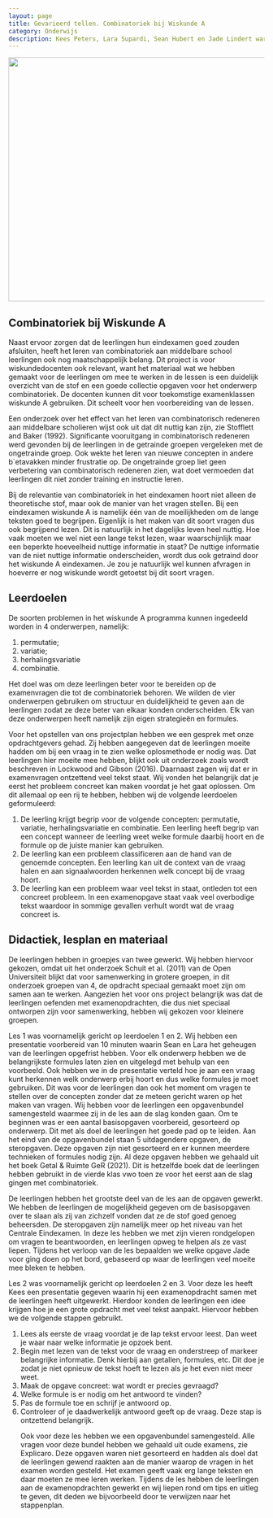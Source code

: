 ```yaml
---
layout: page
title: Gevarieerd tellen. Combinatoriek bij Wiskunde A
category: Onderwijs
description: Kees Peters, Lara Supardi, Sean Hubert en Jade Lindert waren uitgenodigd door de wiskunde docenten Marjolein Tourne en Maayke van der Kroft van het Coornhert Lyceum om examentraining te geven in de vorm van twee lessen. Deze lessen hebben ze zelf voorbereid en gegeven aan twee vwo klassen wiskunde A. Voor dit project zijn de studenten tweemaal naar het Coornhert Lyceum in Haarlem gegaan om examentraining te geven over combinatoriek aan leerlingen die in hun laatste jaar vwo zitten. Deze leerlingen maakten vorig jaar hun centraal eindexamens en het onderwerp combinatoriek was daar onderdeel van.
---
```


<html>
<p align="center">
  <img src="/Onderwijs-Communicatie/Images/Combinatorics.png" width="640" height="480">
</p>

<p></p>
<h2> Combinatoriek bij Wiskunde A</h2>

<p>Naast ervoor zorgen dat de leerlingen hun eindexamen goed zouden afsluiten, heeft het leren van combinatoriek aan middelbare school leerlingen ook nog maatschappelijk belang. Dit project is voor wiskundedocenten ook relevant, want het materiaal wat we hebben
gemaakt voor de leerlingen om mee te werken in de lessen is een duidelijk overzicht van de stof en een goede collectie opgaven voor het onderwerp combinatoriek. De docenten kunnen dit voor toekomstige examenklassen wiskunde A gebruiken. Dit scheelt voor hen
voorbereiding van de lessen. </p>

<p>Een onderzoek over het effect van het leren van combinatorisch redeneren aan middelbare scholieren wijst ook uit dat dit nuttig kan zijn, zie Stofflett and Baker (1992). Significante vooruitgang in combinatorisch redeneren werd gevonden bij de leerlingen in
de getrainde groepen vergeleken met de ongetrainde groep. Ook wekte het leren van nieuwe concepten in andere b`etavakken minder frustratie op. De ongetrainde groep liet geen verbetering van combinatorisch redeneren zien, wat doet vermoeden dat leerlingen
dit niet zonder training en instructie leren.</p>

<p> Bij de relevantie van combinatoriek in het eindexamen hoort niet alleen de theoretische stof, maar ook de manier van het vragen stellen. Bij een eindexamen wiskunde A is namelijk één van de moeilijkheden om de lange teksten goed te begrijpen. Eigenlijk
is het maken van dit soort vragen dus ook begrijpend lezen. Dit is natuurlijk in het dagelijks leven heel nuttig. Hoe vaak moeten we wel niet een lange tekst lezen, waar waarschijnlijk maar een beperkte hoeveelheid nuttige informatie in staat? De nuttige informatie van de niet nuttige informatie onderscheiden, wordt dus ook getraind door het wiskunde A eindexamen. Je zou je natuurlijk wel kunnen afvragen in hoeverre er nog wiskunde wordt getoetst bij dit soort vragen.</p>

<h2> Leerdoelen</h2>

<p>De soorten problemen in het wiskunde A programma kunnen ingedeeld worden in 4 onderwerpen, namelijk:</p>
<ol><li>permutatie;</li>
<li>variatie;</li>
<li>herhalingsvariatie</li>
<li>combinatie. </li></ol>

<p>Het doel was om deze leerlingen beter voor te bereiden op de examenvragen die tot de combinatoriek behoren. We wilden de vier onderwerpen gebruiken om structuur en duidelijkheid te geven aan de leerlingen zodat ze deze beter van elkaar konden onderscheiden.
Elk van deze onderwerpen heeft namelijk zijn eigen strategieën en formules.</p>

<p>Voor het opstellen van ons projectplan hebben we een gesprek met onze opdrachtgevers gehad. Zij hebben aangegeven dat de leerlingen moeite hadden om bij een vraag in te zien welke oplosmethode er nodig was. Dat leerlingen hier moeite mee hebben, blijkt
ook uit onderzoek zoals wordt beschreven in Lockwood and Gibson (2016). Daarnaast zagen wij dat er in examenvragen ontzettend veel tekst staat. Wij vonden het belangrijk dat je eerst het probleem concreet kan maken voordat je het gaat oplossen. Om dit allemaal op een rij te hebben, hebben wij de volgende leerdoelen geformuleerd:</p>

<ol><li>De leerling krijgt begrip voor de volgende concepten: permutatie, variatie, herhalingsvariatie
en combinatie. Een leerling heeft begrip van een concept wanneer de leerling weet welke formule daarbij
hoort en de formule op de juiste manier kan gebruiken.</li>
<li>De leerling kan een probleem classificeren aan de hand van de genoemde concepten. Een leerling kan uit de context van de vraag halen en aan signaalwoorden herkennen welk concept bij de vraag hoort. </li>
<li>De leerling kan een probleem waar veel tekst in staat, ontleden tot een concreet probleem. In een examenopgave staat vaak veel overbodige tekst waardoor in sommige gevallen verhult wordt wat de vraag concreet is.</li></ol>

<h2> Didactiek, lesplan en materiaal</h2>

<p>De leerlingen hebben in groepjes van twee gewerkt. Wij hebben hiervoor gekozen, omdat uit het onderzoek Schuit et al. (2011) van de Open Universiteit blijkt dat voor samenwerking in grotere groepen, in dit onderzoek groepen van 4, de opdracht speciaal gemaakt moet zijn om samen aan te werken. Aangezien het voor ons project belangrijk was dat de leerlingen oefenden met examenopdrachten, die dus niet speciaal ontworpen zijn voor samenwerking, hebben wij gekozen voor kleinere groepen.</p>

<p>Les 1 was voornamelijk gericht op leerdoelen 1 en 2. Wij hebben een presentatie voorbereid van 10 minuten waarin Sean en Lara het geheugen van de leerlingen opgefrist hebben. Voor elk onderwerp hebben we de belangrijkste formules laten zien en uitgelegd met behulp van een voorbeeld. Ook hebben we in de presentatie verteld hoe je aan een vraag kunt herkennen welk onderwerp erbij hoort en dus welke formules je moet gebruiken. Dit was voor de leerlingen dan ook het moment om vragen te stellen over de concepten zonder dat ze meteen gericht waren op het maken van vragen. Wij hebben voor de leerlingen een opgavenbundel samengesteld waarmee zij in de les aan de slag konden gaan. Om te beginnen was er een aantal basisopgaven voorbereid, gesorteerd op onderwerp. Dit met als doel de leerlingen het goede pad op te leiden. Aan het eind van de opgavenbundel staan 5 uitdagendere opgaven, de steropgaven. Deze opgaven zijn niet gesorteerd en er kunnen meerdere technieken of formules nodig zijn. Al deze opgaven hebben we gehaald uit het boek Getal & Ruimte GeR (2021). Dit is hetzelfde boek dat de leerlingen hebben gebruikt in de vierde klas vwo toen ze voor het eerst aan de slag gingen met combinatoriek.</p>

<p>De leerlingen hebben het grootste deel van de les aan de opgaven gewerkt. We hebben de leerlingen de mogelijkheid gegeven om de basisopgaven over te slaan als zij van zichzelf vonden dat ze de stof goed genoeg beheersden. De steropgaven zijn namelijk meer op het niveau van het Centrale Eindexamen. In deze les hebben we met zijn vieren rondgelopen om vragen te beantwoorden, en leerlingen opweg te helpen als ze vast liepen. Tijdens het verloop van de les bepaalden we welke opgave Jade voor ging doen op het bord, gebaseerd op waar de leerlingen veel moeite mee bleken te hebben. </p>

<p>Les 2 was voornamelijk gericht op leerdoelen 2 en 3. Voor deze les heeft Kees een presentatie gegeven waarin hij een examenopdracht samen met de leerlingen heeft uitgewerkt. Hierdoor konden de leerlingen een idee krijgen hoe je een grote opdracht met veel tekst aanpakt. Hiervoor hebben we de volgende stappen gebruikt. </p>

<ol>
<li>Lees als eerste de vraag voordat je de lap tekst ervoor leest. Dan weet je waar
naar welke informatie je opzoek bent.</li>

<li>Begin met lezen van de tekst voor de vraag en onderstreep of markeer belangrijke
informatie. Denk hierbij aan getallen, formules, etc. Dit doe je zodat je niet
opnieuw de tekst hoeft te lezen als je het even niet meer weet. </li>

<li>Maak de opgave concreet: wat wordt er precies gevraagd?</li>
<li>Welke formule is er nodig om het antwoord te vinden?</li>
<li>Pas de formule toe en schrijf je antwoord op.</li>
<li>Controleer of je daadwerkelijk antwoord geeft op de vraag. Deze stap is ontzettend
belangrijk.</li>

<p>Ook voor deze les hebben we een opgavenbundel samengesteld. Alle vragen voor deze bundel hebben we gehaald uit oude examens, zie Explicaro. Deze opgaven waren niet gesorteerd en hadden als doel dat de leerlingen gewend raakten aan de manier waarop de vragen in het examen worden gesteld. Het examen geeft vaak erg lange teksten en daar moeten ze mee leren werken. Tijdens de les hebben de leerlingen aan de examenopdrachten gewerkt en wij liepen rond om tips en uitleg te geven, dit deden we bijvoorbeeld
door te verwijzen naar het stappenplan.</p>

</html>
